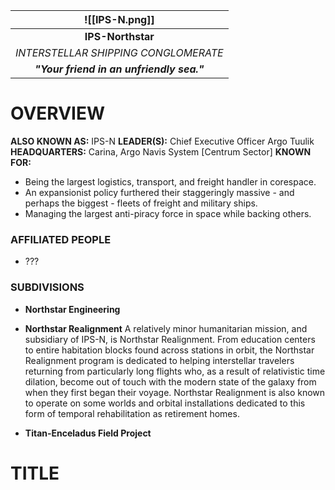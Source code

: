 
|   ![[IPS-N.png]]    |
| :---------------------------------------: |
|             **IPS-Northstar**             |
|   *INTERSTELLAR SHIPPING CONGLOMERATE*    |
| ***"Your friend in an unfriendly sea."*** |
# **OVERVIEW**
**ALSO KNOWN AS:** IPS-N
**LEADER(S):** Chief Executive Officer Argo Tuulik
**HEADQUARTERS:** Carina, Argo Navis System [Centrum Sector]
**KNOWN FOR:**
- Being the largest logistics, transport, and freight handler in corespace.
- An expansionist policy furthered their staggeringly massive - and perhaps the biggest - fleets of freight and military ships.
- Managing the largest anti-piracy force in space while backing others.

### **AFFILIATED PEOPLE**
- ???

### **SUBDIVISIONS**
- **Northstar Engineering**
- **Northstar Realignment**
  A relatively minor humanitarian mission, and subsidiary of IPS-N, is Northstar Realignment. From education centers to entire habitation blocks found across stations in orbit, the Northstar Realignment program is dedicated to helping interstellar travelers returning from particularly long flights who, as a result of relativistic time dilation, become out of touch with the modern state of the galaxy from when they first began their voyage. Northstar Realignment is also known to operate on some worlds and orbital installations dedicated to this form of temporal rehabilitation as retirement homes.

- **Titan-Enceladus Field Project**




# **TITLE**
